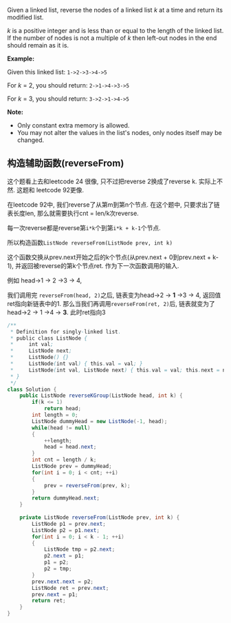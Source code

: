 Given a linked list, reverse the nodes of a linked list *k* at a time and return its modified list.

*k* is a positive integer and is less than or equal to the length of the linked list. If the number of nodes is not a multiple of *k* then left-out nodes in the end should remain as it is.



**Example:**

Given this linked list: `1->2->3->4->5`

For *k* = 2, you should return: `2->1->4->3->5`

For *k* = 3, you should return: `3->2->1->4->5`

**Note:**

- Only constant extra memory is allowed.
- You may not alter the values in the list's nodes, only nodes itself may be changed.

## 构造辅助函数(reverseFrom)

这个题看上去和leetcode 24 很像, 只不过把reverse 2换成了reverse k. 实际上不然. 这题和 leetcode 92更像.

在leetcode 92中, 我们reverse了从第m到第n个节点. 在这个题中, 只要求出了链表长度len, 那么就需要执行cnt = len/k次reverse.

每一次reverse都是reverse第`i*k`个到第`i*k + k-1`个节点. 

所以构造函数`ListNode reverseFrom(ListNode prev, int k)`

这个函数交换从prev.next开始之后的k个节点(从prev.next + 0到prev.next + k-1), 并返回被reverse的第k个节点ret. 作为下一次函数调用的输入.

例如 head->1 -> 2 ->3 -> 4,

我们调用完 `reverseFrom(head, 2)`之后, 链表变为head->2 -> **1** ->3 -> 4, 返回值ret指向新链表中的1. 那么当我们再调用`reverseFrom(ret, 2)`后, 链表就变为了head->2 -> 1 ->4 -> **3**. 此时ret指向3

```java
/**
 * Definition for singly-linked list.
 * public class ListNode {
 *     int val;
 *     ListNode next;
 *     ListNode() {}
 *     ListNode(int val) { this.val = val; }
 *     ListNode(int val, ListNode next) { this.val = val; this.next = next; }
 * }
 */
class Solution {
    public ListNode reverseKGroup(ListNode head, int k) {
        if(k <= 1)
            return head;
        int length = 0;
        ListNode dummyHead = new ListNode(-1, head);
        while(head != null)
        {
            ++length;
            head = head.next;
        }
        int cnt = length / k;
        ListNode prev = dummyHead;
        for(int i = 0; i < cnt; ++i)
        {
            prev = reverseFrom(prev, k);
        }
        return dummyHead.next;
    }
    
    private ListNode reverseFrom(ListNode prev, int k) {
        ListNode p1 = prev.next;
        ListNode p2 = p1.next;
        for(int i = 0; i < k - 1; ++i)
        {
            ListNode tmp = p2.next;
            p2.next = p1;
            p1 = p2;
            p2 = tmp;
        }
        prev.next.next = p2;
        ListNode ret = prev.next;
        prev.next = p1;
        return ret;
    }
}
```

